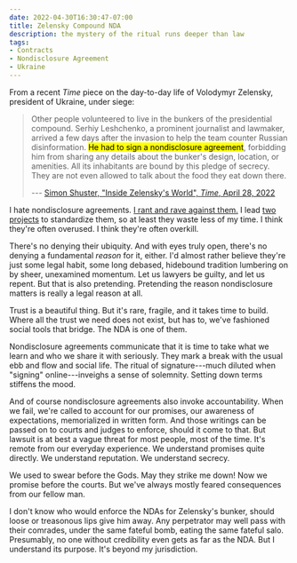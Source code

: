 ```yaml
---
date: 2022-04-30T16:30:47-07:00
title: Zelensky Compound NDA
description: the mystery of the ritual runs deeper than law
tags:
- Contracts
- Nondisclosure Agreement
- Ukraine
---
```


From a recent _Time_ piece on the day-to-day life of Volodymyr Zelensky, president of Ukraine, under siege:

> Other people volunteered to live in the bunkers of the presidential compound.  Serhiy Leshchenko, a prominent journalist and lawmaker, arrived a few days after the invasion to help the team counter Russian disinformation.  <mark>He had to sign a nondisclosure agreement</mark>, forbidding him from sharing any details about the bunker's design, location, or amenities.  All its inhabitants are bound by this pledge of secrecy.  They are not even allowed to talk about the food they eat down there.
>
> --- [Simon Shuster, "Inside Zelensky's World", _Time_, April 28, 2022](https://time.com/6171277/volodymyr-zelensky-interview-ukraine-war/)

I hate nondisclosure agreements.  [I rant and rave against them.](https://writing.kemitchell.com/2019/12/11/Doorway-NDA)  I lead [two](https://waypointnda.com) [projects](https://guestbooknda.com) to standardize them, so at least they waste less of my time.  I think they're often overused.  I think they're often overkill.

There's no denying their ubiquity.  And with eyes truly open, there's no denying a fundamental _reason_ for it, either.  I'd almost rather believe they're just some legal habit, some long debased, hidebound tradition lumbering on by sheer, unexamined momentum.  Let us lawyers be guilty, and let us repent.  But that is also pretending.  Pretending the reason nondisclosure matters is really a legal reason at all.

Trust is a beautiful thing.  But it's rare, fragile, and it takes time to build.  Where all the trust we need does not exist, but has to, we've fashioned social tools that bridge.  The NDA is one of them.

Nondisclosure agreements communicate that it is time to take what we learn and who we share it with seriously.  They mark a break with the usual ebb and flow and social life.  The ritual of signature---much diluted when "signing" online---inveighs a sense of solemnity.  Setting down terms stiffens the mood.

And of course nondisclosure agreements also invoke accountability.  When we fail, we're called to account for our promises, our awareness of expectations, memorialized in written form.  And those writings can be passed on to courts and judges to enforce, should it come to that.  But lawsuit is at best a vague threat for most people, most of the time.  It's remote from our everyday experience.  We understand promises quite directly.  We understand reputation.  We understand secrecy.

We used to swear before the Gods.  May they strike me down!  Now we promise before the courts.  But we've always mostly feared consequences from our fellow man.

I don't know who would enforce the NDAs for Zelensky's bunker, should loose or treasonous lips give him away.  Any perpetrator may well pass with their comrades, under the same fateful bomb, eating the same fateful salo.  Presumably, no one without credibility even gets as far as the NDA.  But I understand its purpose.  It's beyond my jurisdiction.
